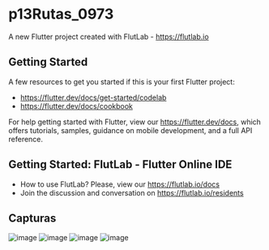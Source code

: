 # p13Rutas_0973

A new Flutter project created with FlutLab - https://flutlab.io

## Getting Started

A few resources to get you started if this is your first Flutter project:

- https://flutter.dev/docs/get-started/codelab
- https://flutter.dev/docs/cookbook

For help getting started with Flutter, view our
https://flutter.dev/docs, which offers tutorials,
samples, guidance on mobile development, and a full API reference.

## Getting Started: FlutLab - Flutter Online IDE

- How to use FlutLab? Please, view our https://flutlab.io/docs
- Join the discussion and conversation on https://flutlab.io/residents

## Capturas
![image](https://github.com/nkmserrano/p15_Rutasv2_0973/assets/143548150/0dfff11b-d75b-48b3-ae21-c9912154326c)
![image](https://github.com/nkmserrano/p15_Rutasv2_0973/assets/143548150/34d9ce77-23a3-4fcf-8756-99c6a3205d77)
![image](https://github.com/nkmserrano/p15_Rutasv2_0973/assets/143548150/a6d8d5aa-343d-4ed8-94f2-1997e3a55887)
![image](https://github.com/nkmserrano/p15_Rutasv2_0973/assets/143548150/0fbbfffa-9545-4d87-b035-9c9473fad8da)
